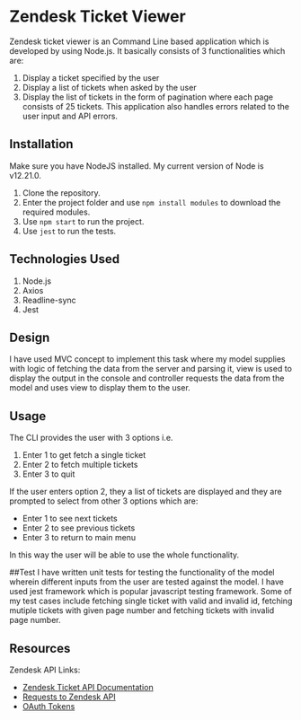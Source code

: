 # Zendesk Ticket Viewer 
Zendesk ticket viewer is an Command Line based application which is developed by using Node.js. 
It basically consists of 3 functionalities which are:
1. Display a ticket specified by the user
2. Display a list of tickets when asked by the user
3. Display the list of tickets in the form of pagination where each page consists of 25 tickets.
This application also handles errors related to the user input and API errors.

## Installation
Make sure you have NodeJS installed. My current version of Node is v12.21.0.
1. Clone the repository.
2. Enter the project folder and use `npm install modules` to download the required modules.
3. Use `npm start` to run the project.
4. Use `jest` to run the tests.

## Technologies Used
1. Node.js
2. Axios
3. Readline-sync
4. Jest

## Design
I have used MVC concept to implement this task where my model supplies with logic of fetching
the data from the server and parsing it, view is used to display the output in the console and
controller requests the data from the model and uses view to display them to the user.


## Usage
The CLI provides the user with 3 options i.e. 
1. Enter 1 to get fetch a single ticket
2. Enter 2 to fetch multiple tickets
3. Enter 3 to quit

If the user enters option 2, they a list of tickets are displayed and they are prompted to 
select from other 3 options which are:
* Enter 1 to see next tickets
* Enter 2 to see previous tickets
* Enter 3 to return to main menu

In this way the user will be able to use the whole functionality.

##Test
I have written unit tests for testing the functionality of the model wherein different
inputs from the user are tested against the model. I have used jest framework which is 
popular javascript testing framework. Some of my test cases include fetching single ticket
with valid and invalid id, fetching mutiple tickets with given page number and fetching
tickets with invalid page number.

## Resources
Zendesk API Links:
- [Zendesk Ticket API Documentation](https://developer.zendesk.com/rest_api/docs/core/tickets)
- [Requests to Zendesk API](https://developer.zendesk.com/documentation/developer-tools/working-with-the-zendesk-apis/making-requests-to-the-zendesk-api/#topic_hdt_nfx_3m)
- [OAuth Tokens](https://developer.zendesk.com/documentation/ticketing/working-with-oauth/creating-and-using-oauth-tokens-with-the-api/)
